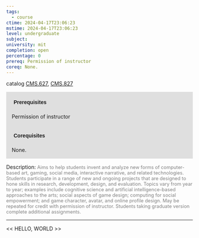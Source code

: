 ```yaml
---
tags:
  - course
ctime: 2024-04-17T23:06:23
mstime: 2024-04-17T23:06:23
level: undergraduate
subject: 
university: mit
completion: open
percentage: 0
prereq: Permission of instructor
coreq: None.
---
```


catalog [CMS.627](http://student.mit.edu/catalog/mCMSa.html#CMS.627), [CMS.827](http://student.mit.edu/catalog/mCMSa.html#CMS.827)

<span style="display: block; padding: 15px; background-color: rgb(100, 100, 100, 0.2);"><font id="m_prereq96_0" style="display: block; font-family: Arial, sans-serif; font-weight: bold; padding: 5px">Prerequisites</font><br><span id="prereq96_0">Permission of instructor</span></span>
<span style="display: block; padding: 15px; background-color: rgb(100, 100, 100, 0.2);"><font id="m_coreq96_0" style="display: block; font-family: Arial, sans-serif; font-weight: bold; padding: 5px">Corequisites</font><br><span id="coreq96_0">None.</span></span>

<font style="">Description:</font>
<font style="color: grey; font-size: 0.8rem;">Aims to help students invent and analyze new forms of computer-based art, gaming, social media, interactive narrative, and related technologies. Students participate in a range of new and ongoing projects that are designed to hone skills in research, development, design, and evaluation. Topics vary from year to year; examples include cognitive science and artificial intelligence-based approaches to the arts; social aspects of game design; computing for social empowerment; and game character, avatar, and online profile design. May be repeated for credit with permission of instructor. Students taking graduate version complete additional assignments.</font>



---

<< HELLO, WORLD >>

